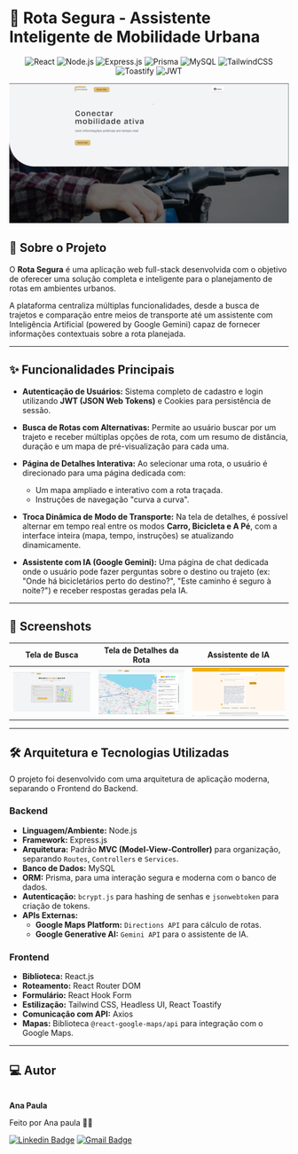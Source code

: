 # 🚀 Rota Segura - Assistente Inteligente de Mobilidade Urbana

<div align="center">
 
![React](https://img.shields.io/badge/React-20232A?style=for-the-badge&logo=react&logoColor=61DAFB)
![Node.js](https://img.shields.io/badge/Node.js-339933?style=for-the-badge&logo=nodedotjs&logoColor=white)
![Express.js](https://img.shields.io/badge/Express.js-000000?style=for-the-badge&logo=express&logoColor=white)
![Prisma](https://img.shields.io/badge/Prisma-2D3748?style=for-the-badge&logo=prisma&logoColor=white)
![MySQL](https://img.shields.io/badge/MySQL-4479A1?style=for-the-badge&logo=mysql&logoColor=white)
![TailwindCSS](https://img.shields.io/badge/Tailwind_CSS-38B2AC?style=for-the-badge&logo=tailwind-css&logoColor=white)
![Toastify](https://img.shields.io/badge/Toastify-38B2AC?style=for-the-badge&logo=toastify-css&logoColor=white)
![JWT](https://img.shields.io/badge/JWT-black?style=for-the-badge&logo=JSON%20web%20tokens)

</div>

<img alt="banner" title="banner" src="frontend/rota-segura/src/assets/readme.png">



## 📖 Sobre o Projeto

O **Rota Segura** é uma aplicação web full-stack desenvolvida com o objetivo de oferecer uma solução completa e inteligente para o planejamento de rotas em ambientes urbanos.

A plataforma centraliza múltiplas funcionalidades, desde a busca de trajetos e comparação entre meios de transporte até um assistente com Inteligência Artificial (powered by Google Gemini) capaz de fornecer informações contextuais sobre a rota planejada.

---

## ✨ Funcionalidades Principais

* **Autenticação de Usuários:** Sistema completo de cadastro e login utilizando **JWT (JSON Web Tokens)** e Cookies para persistência de sessão.
  
* **Busca de Rotas com Alternativas:** Permite ao usuário buscar por um trajeto e receber múltiplas opções de rota, com um resumo de distância, duração e um mapa de pré-visualização para cada uma.
  
* **Página de Detalhes Interativa:** Ao selecionar uma rota, o usuário é direcionado para uma página dedicada com:
    * Um mapa ampliado e interativo com a rota traçada.
    * Instruções de navegação "curva a curva".
      
* **Troca Dinâmica de Modo de Transporte:** Na tela de detalhes, é possível alternar em tempo real entre os modos **Carro, Bicicleta e A Pé**, com a interface inteira (mapa, tempo, instruções) se atualizando dinamicamente.
  
* **Assistente com IA (Google Gemini):** Uma página de chat dedicada onde o usuário pode fazer perguntas sobre o destino ou trajeto (ex: "Onde há bicicletários perto do destino?", "Este caminho é seguro à noite?") e receber respostas geradas pela IA.

---

## 📸 Screenshots

| Tela de Busca                                       | Tela de Detalhes da Rota                                | Assistente de IA                                    |
| ----------------------------------------------------- | ------------------------------------------------------- | --------------------------------------------------- |
| ![Tela de Busca de Rota](frontend/rota-segura/src/assets/buscar-rota.png) | ![Tela com Detalhes da Rota](frontend/rota-segura/src/assets/detalhe-rota.png) | ![Tela do Assistente de IA](frontend/rota-segura/src/assets/ia-rota.png) |

---


## 🛠️ Arquitetura e Tecnologias Utilizadas

O projeto foi desenvolvido com uma arquitetura de aplicação moderna, separando o Frontend do Backend.

### Backend

* **Linguagem/Ambiente:** Node.js
* **Framework:** Express.js
* **Arquitetura:** Padrão **MVC (Model-View-Controller)** para organização, separando `Routes`, `Controllers` e `Services`.
* **Banco de Dados:** MySQL
* **ORM:** Prisma, para uma interação segura e moderna com o banco de dados.
* **Autenticação:** `bcrypt.js` para hashing de senhas e `jsonwebtoken` para criação de tokens.
* **APIs Externas:**
    * **Google Maps Platform:** `Directions API` para cálculo de rotas.
    * **Google Generative AI:** `Gemini API` para o assistente de IA.

### Frontend

* **Biblioteca:** React.js
* **Roteamento:** React Router DOM
* **Formulário:** React Hook Form
* **Estilização:** Tailwind CSS, Headless UI, React Toastify
* **Comunicação com API:** Axios
* **Mapas:** Biblioteca `@react-google-maps/api` para integração com o Google Maps.

---


<h2> 💻 Autor</h2>

 <img style="border-radius: 50%;" src="https://avatars.githubusercontent.com/u/149811410?s=400&u=bb09c5d7f36aed097c3d8654b8d445ee587ed4b1&v=4" width="100px;" alt=""/>
 <br />
 <b>Ana Paula</b>

Feito por Ana paula 👋🏽 

[![Linkedin Badge](https://img.shields.io/badge/-Ana-blue?style=flat-square&logo=Linkedin&logoColor=white&link=https://www.linkedin.com/in/ana-paula-araujo-22bb69267?utm_source=share&utm_campaign=share_via&utm_content=profile&utm_medium=ios_app)](https://www.linkedin.com/in/ana-paula-araujo-22bb69267?utm_source=share&utm_campaign=share_via&utm_content=profile&utm_medium=ios_app) 
[![Gmail Badge](https://img.shields.io/badge/-Gmail-c14438?style=flat-square&logo=Gmail&logoColor=white&link=mailto:ana.paraujosanto@gmail.com)](mailto:ana.paraujosanto@gmail.com)
